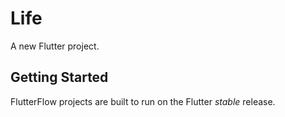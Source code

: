 # Life

A new Flutter project.

## Getting Started

FlutterFlow projects are built to run on the Flutter _stable_ release.
